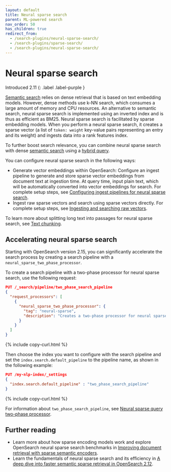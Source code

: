 ```yaml
---
layout: default
title: Neural sparse search
parent: ML-powered search
nav_order: 50
has_children: true
redirect_from:
  - /search-plugins/neural-sparse-search/
  - /search-plugins/sparse-search/
  - /search-plugins/neural-sparse-search/
---
```


# Neural sparse search
Introduced 2.11
{: .label .label-purple }

[Semantic search]({{site.url}}{{site.baseurl}}/search-plugins/semantic-search/) relies on dense retrieval that is based on text embedding models. However, dense methods use k-NN search, which consumes a large amount of memory and CPU resources. An alternative to semantic search, neural sparse search is implemented using an inverted index and is thus as efficient as BM25. Neural sparse search is facilitated by sparse embedding models. When you perform a neural sparse search, it creates a sparse vector (a list of `token: weight` key-value pairs representing an entry and its weight) and ingests data into a rank features index.

To further boost search relevance, you can combine neural sparse search with dense [semantic search]({{site.url}}{{site.baseurl}}/search-plugins/semantic-search/) using a [hybrid query]({{site.url}}{{site.baseurl}}/query-dsl/compound/hybrid/).

You can configure neural sparse search in the following ways:

- Generate vector embeddings within OpenSearch: Configure an ingest pipeline to generate and store sparse vector embeddings from document text at ingestion time. At query time, input plain text, which will be automatically converted into vector embeddings for search. For complete setup steps, see [Configuring ingest pipelines for neural sparse search]({{site.url}}{{site.baseurl}}/search-plugins/neural-sparse-with-pipelines/).
- Ingest raw sparse vectors and search using sparse vectors directly. For complete setup steps, see [Ingesting and searching raw vectors]({{site.url}}{{site.baseurl}}/search-plugins/neural-sparse-with-raw-vectors/).

To learn more about splitting long text into passages for neural sparse search, see [Text chunking]({{site.url}}{{site.baseurl}}/search-plugins/text-chunking/).

## Accelerating neural sparse search

Starting with OpenSearch version 2.15, you can significantly accelerate the search process by creating a search pipeline with a `neural_sparse_two_phase_processor`. 

To create a search pipeline with a two-phase processor for neural sparse search, use the following request: 

```json
PUT /_search/pipeline/two_phase_search_pipeline
{
  "request_processors": [
    {
      "neural_sparse_two_phase_processor": {
        "tag": "neural-sparse",
        "description": "Creates a two-phase processor for neural sparse search."
      }
    }
  ]
}
```
{% include copy-curl.html %}

Then choose the index you want to configure with the search pipeline and set the `index.search.default_pipeline` to the pipeline name, as shown in the following example:

```json
PUT /my-nlp-index/_settings 
{
  "index.search.default_pipeline" : "two_phase_search_pipeline"
}
```
{% include copy-curl.html %}

For information about `two_phase_search_pipeline`, see [Neural sparse query two-phase processor]({{site.url}}{{site.baseurl}}/search-plugins/search-pipelines/neural-sparse-query-two-phase-processor/).

## Further reading

- Learn more about how sparse encoding models work and explore OpenSearch neural sparse search benchmarks in [Improving document retrieval with sparse semantic encoders](https://opensearch.org/blog/improving-document-retrieval-with-sparse-semantic-encoders/).
- Learn the fundamentals of neural sparse search and its efficiency in [A deep dive into faster semantic sparse retrieval in OpenSearch 2.12](https://opensearch.org/blog/A-deep-dive-into-faster-semantic-sparse-retrieval-in-OS-2.12/).
